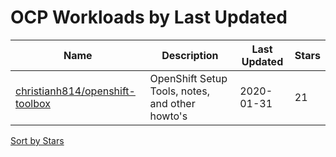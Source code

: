 # OCP Workloads by Last Updated

Name | Description | Last Updated | Stars 
--- | --- | --- | --- 
[christianh814/openshift-toolbox](https://github.com/christianh814/openshift-toolbox) | OpenShift Setup Tools, notes, and other howto's | 2020-01-31 | 21 

[Sort by Stars](OCP%20Workloads.Stars.md)